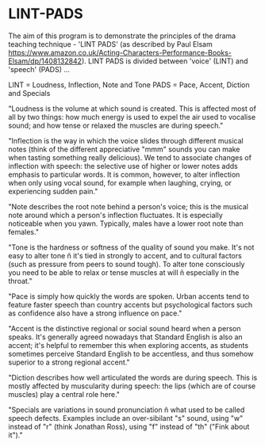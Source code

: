 # LINT-PADS
 
The aim of this program is to demonstrate the principles of the drama teaching technique - 'LINT PADS' (as described by Paul Elsam https://www.amazon.co.uk/Acting-Characters-Performance-Books-Elsam/dp/1408132842).  LINT PADS is divided between 'voice' (LINT) and 'speech' (PADS) ...

LINT = Loudness, Inflection, Note and Tone
PADS = Pace, Accent, Diction and Specials

"Loudness is the volume at which sound is created. This is affected most of all by two things: how much energy is used to expel the air used to vocalise sound; and how tense or relaxed the muscles are during speech."

"Inflection is the way in which the voice slides through different musical notes (think of the different appreciative "mmm" sounds you can make when tasting something really delicious). We tend to associate changes of inflection with speech: the selective use of higher or lower notes adds emphasis to particular words. It is common, however, to alter inflection when only using vocal sound, for example when laughing, crying, or experiencing sudden pain."

"Note describes the root note behind a person's voice; this is the musical note around which a person's inflection fluctuates. It is especially noticeable when you yawn. Typically, males have a lower root note than females."

"Tone is the hardness or softness of the quality of sound you make. It's not easy to alter tone ñ it's tied in strongly to accent, and to cultural factors (such as pressure from peers to sound tough). To alter tone consciously you need to be able to relax or tense muscles at will ñ especially in the throat."

"Pace is simply how quickly the words are spoken. Urban accents tend to feature faster speech than country accents but psychological factors such as confidence also have a strong influence on pace."

"Accent is the distinctive regional or social sound heard when a person speaks. It's generally agreed nowadays that Standard English is also an accent; it's helpful to remember this when exploring accents, as students sometimes perceive Standard English to be accentless, and thus somehow superior to a strong regional accent."

"Diction describes how well articulated the words are during speech. This is mostly affected by muscularity during speech: the lips (which are
of course muscles) play a central role here."

"Specials are variations in sound pronunciation ñ what used to be called speech defects. Examples include an over-sibilant "s" sound, using "w" instead of "r" (think Jonathan Ross), using "f" instead of "th" ("Fink about it")."